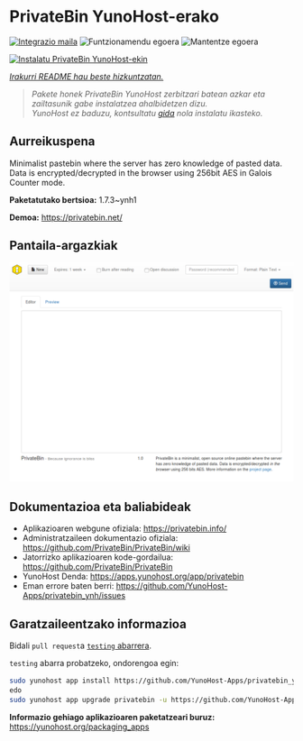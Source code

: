 <!--
Ohart ongi: README hau automatikoki sortu da <https://github.com/YunoHost/apps/tree/master/tools/readme_generator>ri esker
EZ editatu eskuz.
-->

# PrivateBin YunoHost-erako

[![Integrazio maila](https://dash.yunohost.org/integration/privatebin.svg)](https://dash.yunohost.org/appci/app/privatebin) ![Funtzionamendu egoera](https://ci-apps.yunohost.org/ci/badges/privatebin.status.svg) ![Mantentze egoera](https://ci-apps.yunohost.org/ci/badges/privatebin.maintain.svg)

[![Instalatu PrivateBin YunoHost-ekin](https://install-app.yunohost.org/install-with-yunohost.svg)](https://install-app.yunohost.org/?app=privatebin)

*[Irakurri README hau beste hizkuntzatan.](./ALL_README.md)*

> *Pakete honek PrivateBin YunoHost zerbitzari batean azkar eta zailtasunik gabe instalatzea ahalbidetzen dizu.*  
> *YunoHost ez baduzu, kontsultatu [gida](https://yunohost.org/install) nola instalatu ikasteko.*

## Aurreikuspena

Minimalist pastebin where the server has zero knowledge of pasted data. Data is encrypted/decrypted in the browser using 256bit AES in Galois Counter mode.


**Paketatutako bertsioa:** 1.7.3~ynh1

**Demoa:** <https://privatebin.net/>

## Pantaila-argazkiak

![PrivateBin(r)en pantaila-argazkia](./doc/screenshots/bootstrap.png)

## Dokumentazioa eta baliabideak

- Aplikazioaren webgune ofiziala: <https://privatebin.info/>
- Administratzaileen dokumentazio ofiziala: <https://github.com/PrivateBin/PrivateBin/wiki>
- Jatorrizko aplikazioaren kode-gordailua: <https://github.com/PrivateBin/PrivateBin>
- YunoHost Denda: <https://apps.yunohost.org/app/privatebin>
- Eman errore baten berri: <https://github.com/YunoHost-Apps/privatebin_ynh/issues>

## Garatzaileentzako informazioa

Bidali `pull request`a [`testing` abarrera](https://github.com/YunoHost-Apps/privatebin_ynh/tree/testing).

`testing` abarra probatzeko, ondorengoa egin:

```bash
sudo yunohost app install https://github.com/YunoHost-Apps/privatebin_ynh/tree/testing --debug
edo
sudo yunohost app upgrade privatebin -u https://github.com/YunoHost-Apps/privatebin_ynh/tree/testing --debug
```

**Informazio gehiago aplikazioaren paketatzeari buruz:** <https://yunohost.org/packaging_apps>
